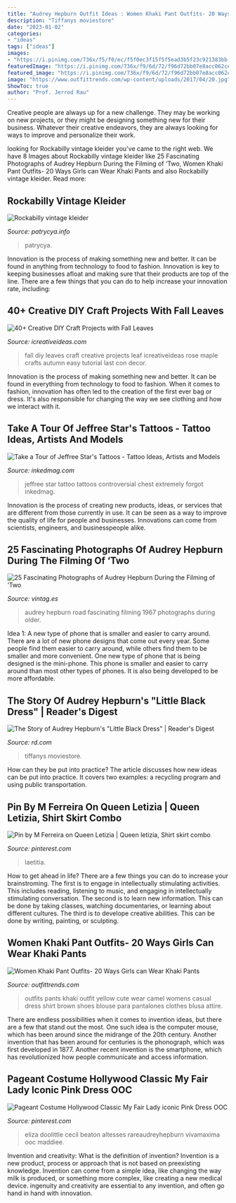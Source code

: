 ```yaml
---
title: "Audrey Hepburn Outfit Ideas : Women Khaki Pant Outfits- 20 Ways Girls Can Wear Khaki Pants"
description: "Tiffanys moviestore"
date: "2023-01-02"
categories:
- "ideas"
tags: ["ideas"]
images:
- "https://i.pinimg.com/736x/f5/f0/ec/f5f0ec3f15f5f5ead3b5f23c921383bb.jpg"
featuredImage: "https://i.pinimg.com/736x/f9/6d/72/f96d72bb07e8acc062ceb2e9d13d4a3b.jpg"
featured_image: "https://i.pinimg.com/736x/f9/6d/72/f96d72bb07e8acc062ceb2e9d13d4a3b.jpg"
image: "https://www.outfittrends.com/wp-content/uploads/2017/04/20.jpg"
ShowToc: true
author: "Prof. Jerrod Rau"
---
```



Creative people are always up for a new challenge. They may be working on new projects, or they might be designing something new for their business. Whatever their creative endeavors, they are always looking for ways to improve and personalize their work.

	

		
looking for Rockabilly vintage kleider you've came to the right web. We have 8 Images about Rockabilly vintage kleider like 25 Fascinating Photographs of Audrey Hepburn During the Filming of ‘Two, Women Khaki Pant Outfits- 20 Ways Girls can Wear Khaki Pants and also Rockabilly vintage kleider. Read more:
		
    
## Rockabilly Vintage Kleider

<img loading=lazy src="http://patrycya.info/images5/0916/rockabilly-vintage-kleider/rockabilly-vintage-kleider-01_4.jpg" onerror="this.onerror=null;this.src='https://tse3.mm.bing.net/th?id=OIP.FUFDx1Or5ZtWCrYpfl7N3wAAAA&amp;pid=15.1';" alt="Rockabilly vintage kleider">

_Source: patrycya.info_

>patrycya. 

	

Innovation is the process of making something new and better. It can be found in anything from technology to food to fashion. Innovation is key to keeping businesses afloat and making sure that their products are top of the line. There are a few things that you can do to help increase your innovation rate, including:

    
## 40+ Creative DIY Craft Projects With Fall Leaves

<img loading=lazy src="http://www.icreativeideas.com/wp-content/uploads/2015/10/leaf3.jpg" onerror="this.onerror=null;this.src='https://tse4.mm.bing.net/th?id=OIP.R2kksRBeVzdtRSkx0wrTOAHaHa&amp;pid=15.1';" alt="40+ Creative DIY Craft Projects with Fall Leaves">

_Source: icreativeideas.com_

>fall diy leaves craft creative projects leaf icreativeideas rose maple crafts autumn easy tutorial last con decor. 

	

Innovation is the process of making something new and better. It can be found in everything from technology to food to fashion. When it comes to fashion, innovation has often led to the creation of the first ever bag or dress. It's also responsible for changing the way we see clothing and how we interact with it.

    
## Take A Tour Of Jeffree Star&#039;s Tattoos - Tattoo Ideas, Artists And Models

<img loading=lazy src="https://www.inkedmag.com/.image/t_share/MTY3MDA3NDI5Nzk4NjY3NjY5/jeffree-star-tour-fb.jpg" onerror="this.onerror=null;this.src='https://tse2.mm.bing.net/th?id=OIP.P2tfIEtAxGg4hKPzBCPvfQHaD4&amp;pid=15.1';" alt="Take a Tour of Jeffree Star&#039;s Tattoos - Tattoo Ideas, Artists and Models">

_Source: inkedmag.com_

>jeffree star tattoo tattoos controversial chest extremely forgot inkedmag. 

	

Innovation is the process of creating new products, ideas, or services that are different from those currently in use. It can be seen as a way to improve the quality of life for people and businesses. Innovations can come from scientists, engineers, and businesspeople alike.

    
## 25 Fascinating Photographs Of Audrey Hepburn During The Filming Of ‘Two

<img loading=lazy src="https://1.bp.blogspot.com/-m2yhn5-Q75c/W7Ytj4mvFXI/AAAAAAADUI4/4Z3TqN1fTVUR2lGN_J1H4--nG4aYAENmACLcBGAs/s1600/audrey-hepburn-two-for-the-road-18.jpg" onerror="this.onerror=null;this.src='https://tse2.mm.bing.net/th?id=OIP.uQIDMPF1vaO4gyLO2q-U4QHaK3&amp;pid=15.1';" alt="25 Fascinating Photographs of Audrey Hepburn During the Filming of ‘Two">

_Source: vintag.es_

>audrey hepburn road fascinating filming 1967 photographs during older. 

	

Idea 1: A new type of phone that is smaller and easier to carry around.
There are a lot of new phone designs that come out every year. Some people find them easier to carry around, while others find them to be smaller and more convenient. One new type of phone that is being designed is the mini-phone. This phone is smaller and easier to carry around than most other types of phones. It is also being developed to be more affordable.

    
## The Story Of Audrey Hepburn&#039;s &quot;Little Black Dress&quot; | Reader&#039;s Digest

<img loading=lazy src="https://www.rd.com/wp-content/uploads/2019/11/1547396a.jpg" onerror="this.onerror=null;this.src='https://tse4.mm.bing.net/th?id=OIP.9bE88Kyw3x-KMWUBeswgawHaKX&amp;pid=15.1';" alt="The Story of Audrey Hepburn&#039;s &quot;Little Black Dress&quot; | Reader&#039;s Digest">

_Source: rd.com_

>tiffanys moviestore. 

	

How can they be put into practice?
The article discusses how new ideas can be put into practice. It covers two examples: a recycling program and using public transportation.

    
## Pin By M Ferreira On Queen Letizia | Queen Letizia, Shirt Skirt Combo

<img loading=lazy src="https://i.pinimg.com/736x/f5/f0/ec/f5f0ec3f15f5f5ead3b5f23c921383bb.jpg" onerror="this.onerror=null;this.src='https://tse3.mm.bing.net/th?id=OIP.0Q2vixgocSKbfzO2Dre1_AHaLG&amp;pid=15.1';" alt="Pin by M Ferreira on Queen Letizia | Queen letizia, Shirt skirt combo">

_Source: pinterest.com_

>laetitia. 

	

How to get ahead in life? There are a few things you can do to increase your brainstroming. The first is to engage in intellectually stimulating activities. This includes reading, listening to music, and engaging in intellectually stimulating conversation. The second is to learn new information. This can be done by taking classes, watching documentaries, or learning about different cultures. The third is to develope creative abilities. This can be done by writing, painting, or sculpting.

    
## Women Khaki Pant Outfits- 20 Ways Girls Can Wear Khaki Pants

<img loading=lazy src="https://www.outfittrends.com/wp-content/uploads/2017/04/20.jpg" onerror="this.onerror=null;this.src='https://tse3.mm.bing.net/th?id=OIP.OtBOQhcYaH-Cfvie2sZbbwHaPz&amp;pid=15.1';" alt="Women Khaki Pant Outfits- 20 Ways Girls can Wear Khaki Pants">

_Source: outfittrends.com_

>outfits pants khaki outfit yellow cute wear camel womens casual dress shirt brown shoes blouse para pantalones clothes blusa attire. 

	

There are endless possibilities when it comes to invention ideas, but there are a few that stand out the most. One such idea is the computer mouse, which has been around since the midrange of the 20th century. Another invention that has been around for centuries is the phonograph, which was first developed in 1877. Another recent invention is the smartphone, which has revolutionized how people communicate and access information.

    
## Pageant Costume Hollywood Classic My Fair Lady Iconic Pink Dress OOC

<img loading=lazy src="https://i.pinimg.com/736x/f9/6d/72/f96d72bb07e8acc062ceb2e9d13d4a3b.jpg" onerror="this.onerror=null;this.src='https://tse2.mm.bing.net/th?id=OIP.L6aFBgmAkadVGFdU33IlYQHaLW&amp;pid=15.1';" alt="Pageant Costume Hollywood Classic My Fair Lady iconic Pink Dress OOC">

_Source: pinterest.com_

>eliza doolittle cecil beaton altesses rareaudreyhepburn vivamaxima ooc maddiee. 

	

Invention and creativity: What is the definition of invention?
Invention is a new product, process or approach that is not based on preexisting knowledge. Invention can come from a simple idea, like changing the way milk is produced, or something more complex, like creating a new medical device. ingenuity and creativity are essential to any invention, and often go hand in hand with innovation.

